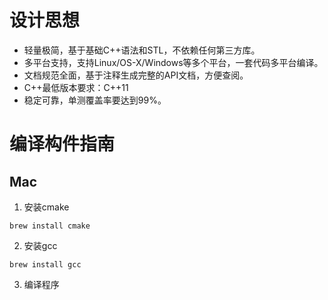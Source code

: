 # 设计思想
- 轻量极简，基于基础C++语法和STL，不依赖任何第三方库。
- 多平台支持，支持Linux/OS-X/Windows等多个平台，一套代码多平台编译。
- 文档规范全面，基于注释生成完整的API文档，方便查阅。
- C++最低版本要求：C++11
- 稳定可靠，单测覆盖率要达到99%。


# 编译构件指南

## Mac
1. 安装cmake
```
brew install cmake
```

2. 安装gcc
```
brew install gcc
```

3. 编译程序

<!-- 2.  -->